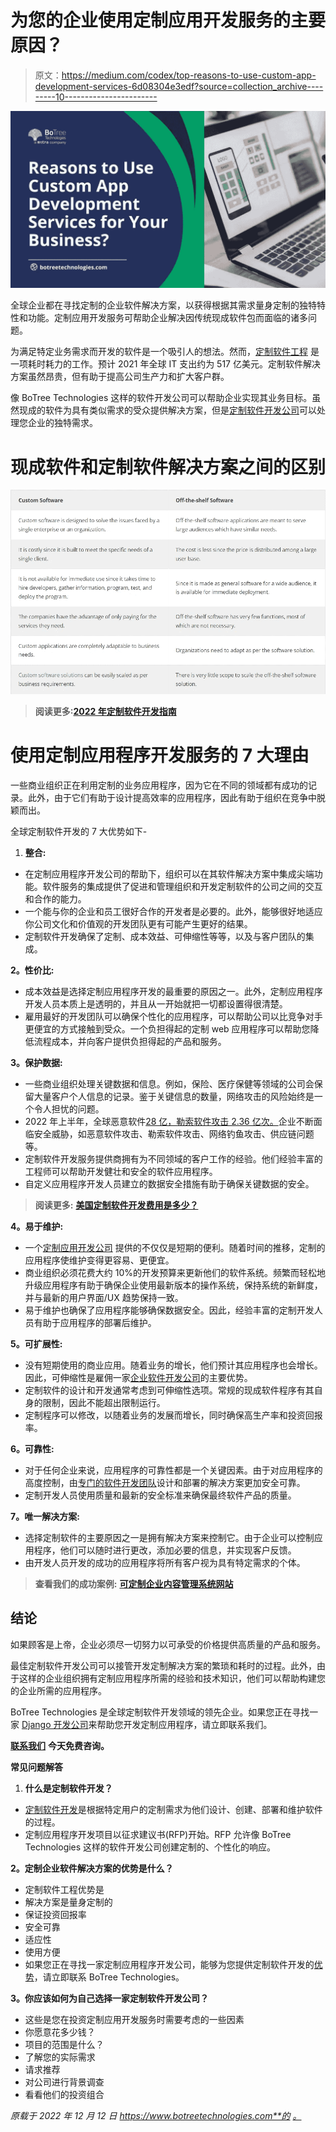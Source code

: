 # 为您的企业使用定制应用开发服务的主要原因？

> 原文：<https://medium.com/codex/top-reasons-to-use-custom-app-development-services-6d08304e3edf?source=collection_archive---------10----------------------->

[![](img/da013407448e9b640b132ad17e317de0.png)](https://www.botreetechnologies.com/blog/reasons-to-use-custom-app-development-services/)

全球企业都在寻找定制的企业软件解决方案，以获得根据其需求量身定制的独特特性和功能。定制应用开发服务可帮助企业解决因传统现成软件包而面临的诸多问题。

为满足特定业务需求而开发的软件是一个吸引人的想法。然而，[定制软件工程](https://www.tntra.io/engineering) 是一项耗时耗力的工作。预计 2021 年全球 IT 支出约为 517 亿美元。定制软件解决方案虽然昂贵，但有助于提高公司生产力和扩大客户群。

像 BoTree Technologies 这样的软件开发公司可以帮助企业实现其业务目标。虽然现成的软件为具有类似需求的受众提供解决方案，但是[定制软件开发公司](https://botreetechnologies.medium.com/top-10-custom-software-development-companies-in-2022-5045e31cadd3)可以处理您企业的独特需求。

# 现成软件和定制软件解决方案之间的区别

[![](img/427d3be113efc6950935879d68b6800d.png)](https://www.botreetechnologies.com/blog/reasons-to-use-custom-app-development-services/)

> **阅读更多:**[**2022 年定制软件开发指南**](https://www.botreetechnologies.com/blog/what-to-know-about-custom-software-development/)

# 使用定制应用程序开发服务的 7 大理由

一些商业组织正在利用定制的业务应用程序，因为它在不同的领域都有成功的记录。此外，由于它们有助于设计提高效率的应用程序，因此有助于组织在竞争中脱颖而出。

全球定制软件开发的 7 大优势如下-

1.  **整合:**

*   在定制应用程序开发公司的帮助下，组织可以在其软件解决方案中集成尖端功能。软件服务的集成提供了促进和管理组织和开发定制软件的公司之间的交互和合作的能力。
*   一个能与你的企业和员工很好合作的开发者是必要的。此外，能够很好地适应你公司文化和价值观的开发团队更有可能产生更好的结果。
*   定制软件开发确保了定制、成本效益、可伸缩性等等，以及与客户团队的集成。

**2。性价比:**

*   成本效益是选择定制应用程序开发的最重要的原因之一。此外，定制应用程序开发人员本质上是透明的，并且从一开始就把一切都设置得很清楚。
*   雇用最好的开发团队可以确保个性化的应用程序，可以帮助公司以比竞争对手更便宜的方式接触到受众。一个负担得起的定制 web 应用程序可以帮助您降低流程成本，并向客户提供负担得起的产品和服务。

**3。保护数据:**

*   一些商业组织处理关键数据和信息。例如，保险、医疗保健等领域的公司会保留大量客户个人信息的记录。鉴于关键信息的数量，网络攻击的风险始终是一个令人担忧的问题。
*   2022 年上半年，全球恶意软件[28 亿，勒索软件攻击 2.36 亿次。](https://www.techrepublic.com/article/top-cybersecurity-threats/)企业不断面临安全威胁，如恶意软件攻击、勒索软件攻击、网络钓鱼攻击、供应链问题等。
*   定制软件开发服务提供商拥有为不同领域的客户工作的经验。他们经验丰富的工程师可以帮助开发健壮和安全的软件应用程序。
*   自定义应用程序开发人员建立的数据安全措施有助于确保关键数据的安全。

> **阅读更多:** [**美国定制软件开发费用是多少？**](https://www.botreetechnologies.com/blog/cost-of-custom-software-development-us/)

**4。易于维护:**

*   一个[定制应用开发公司](https://www.botreetechnologies.com/custom-application-development) 提供的不仅仅是短期的便利。随着时间的推移，定制的应用程序使维护变得更容易、更便宜。
*   商业组织必须花费大约 10%的开发预算来更新他们的软件系统。频繁而轻松地升级应用程序有助于确保企业使用最新版本的操作系统，保持系统的新鲜度，并与最新的用户界面/UX 趋势保持一致。
*   易于维护也确保了应用程序能够确保数据安全。因此，经验丰富的定制开发人员有助于应用程序的部署后维护。

**5。可扩展性:**

*   没有短期使用的商业应用。随着业务的增长，他们预计其应用程序也会增长。因此，可伸缩性是雇佣一家[企业软件开发公司](https://www.botreetechnologies.com/enterprise-software-development-company)的主要优势。
*   定制软件的设计和开发通常考虑到可伸缩性选项。常规的现成软件程序有其自身的限制，因此不能超出限制运行。
*   定制程序可以修改，以随着业务的发展而增长，同时确保高生产率和投资回报率。

**6。可靠性:**

*   对于任何企业来说，应用程序的可靠性都是一个关键因素。由于对应用程序的高度控制，由[专门的软件开发团队](https://www.botreetechnologies.com/blog/how-to-hire-a-dedicated-software-development-team-in-2022/)设计和部署的解决方案更加安全可靠。
*   定制开发人员使用质量和最新的安全标准来确保最终软件产品的质量。

**7。唯一解决方案:**

*   选择定制软件的主要原因之一是拥有解决方案来控制它。由于企业可以控制应用程序，他们可以随时进行更改，添加必要的信息，并实现客户反馈。
*   由开发人员开发的成功的应用程序将所有客户视为具有特定需求的个体。

> **查看我们的成功案例:** [**可定制企业内容管理系统网站**](https://www.botreetechnologies.com/case-studies/customizable-enterprise-cms)

## 结论

如果顾客是上帝，企业必须尽一切努力以可承受的价格提供高质量的产品和服务。

最佳定制软件开发公司可以接管开发定制解决方案的繁琐和耗时的过程。此外，由于这样的企业组织拥有定制应用程序所需的经验和技术知识，他们可以帮助构建您的企业所需的应用程序。

BoTree Technologies 是全球定制软件开发领域的领先企业。如果您正在寻找一家 [Django 开发公司](https://www.botreetechnologies.com/django-development)来帮助您开发定制应用程序，请立即联系我们。

[**联系我们**](https://www.botreetechnologies.com/contact) **今天免费咨询。**

**常见问题解答**

1.  **什么是定制软件开发？**

*   [定制软件开发](https://topappdevelopmentcompanies.com/software/custom-software-development-which-industries-does-it-benefit)是根据特定用户的定制需求为他们设计、创建、部署和维护软件的过程。
*   定制应用程序开发项目以征求建议书(RFP)开始。RFP 允许像 BoTree Technologies 这样的软件开发公司创建定制的、个性化的响应。

**2。定制企业软件解决方案的优势是什么？**

*   定制软件工程优势是
*   解决方案是量身定制的
*   保证投资回报率
*   安全可靠
*   适应性
*   使用方便
*   如果您正在寻找一家定制应用程序开发公司，能够为您提供定制软件开发的[优势](https://topdigital.agency/7-key-benefits-of-custom-app-development/)，请立即联系 BoTree Technologies。

**3。你应该如何为自己选择一家定制软件开发公司？**

*   这些是您在投资定制应用开发服务时需要考虑的一些因素
*   你愿意花多少钱？
*   项目的范围是什么？
*   了解您的实际需求
*   请求推荐
*   对公司进行背景调查
*   看看他们的投资组合

*原载于 2022 年 12 月 12 日 https://www.botreetechnologies.com**的* [*。*](https://www.botreetechnologies.com/blog/reasons-to-use-custom-app-development-services/)